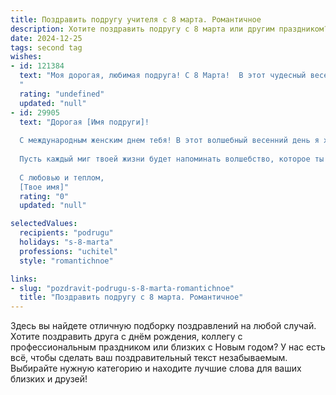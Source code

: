 ```yaml
---
title: Поздравить подругу учителя с 8 марта. Романтичное
description: Хотите поздравить подругу с 8 марта или другим праздником? Наш ИИ создаст незабываемое поздравление, а вы обязательно выделитесь среди других.  
date: 2024-12-25
tags: second tag
wishes:
- id: 121384
  text: "Моя дорогая, любимая подруга! С 8 Марта!  В этот чудесный весенний день,  полный света и нежности, я хочу пожелать тебе всего самого прекрасного. Пусть твоя жизнь будет яркой, как распускающиеся цветы,  а сердце переполняется любовью и счастьем. Твой талант и преданность своему делу, твоё умение вдохновлять и дарить знания — это настоящее волшебство.  Ты –  учитель от Бога, и я бесконечно тобой горжусь.  Пусть этот день станет началом нового,  счастливого этапа  в твоей жизни,  полного радости,  взаимопонимания и  нежных чувств.  Целую тебя крепко-крепко!
  "
  rating: "undefined"
  updated: "null"
- id: 29905
  text: "Дорогая [Имя подруги]!
  
  С международным женским днем тебя! В этот волшебный весенний день я хочу отметить не только твою красоту и очарование, но и ту нежность и мудрость, с которыми ты вдохновляешь своих учеников. Ты как светлая звезда, освещающая путь многим юным душам, наполняя их сердца знанием и добротой.
  
  Пусть каждый миг твоей жизни будет напоминать волшебство, которое ты даришь окружающим. Желаю тебе любви, вдохновения и море тепла. Пусть весенние цветы пробуждают в тебе самые светлые мечты, а каждый день приносит только радость и счастье. Ты заслуживаешь только самого лучшего!
  
  С любовью и теплом,
  [Твое имя]"
  rating: "0"
  updated: "null"

selectedValues:
  recipients: "podrugu"
  holidays: "s-8-marta"
  professions: "uchitel"
  style: "romantichnoe"

links:
- slug: "pozdravit-podrugu-s-8-marta-romantichnoe"
  title: "Поздравить подругу с 8 марта. Романтичное"
---
```


Здесь вы найдете отличную подборку поздравлений на любой случай. 
Хотите поздравить друга с днём рождения, коллегу с профессиональным праздником или близких с Новым годом? У нас есть всё, чтобы сделать ваш поздравительный текст незабываемым. Выбирайте нужную категорию и находите лучшие слова для ваших близких и друзей!
